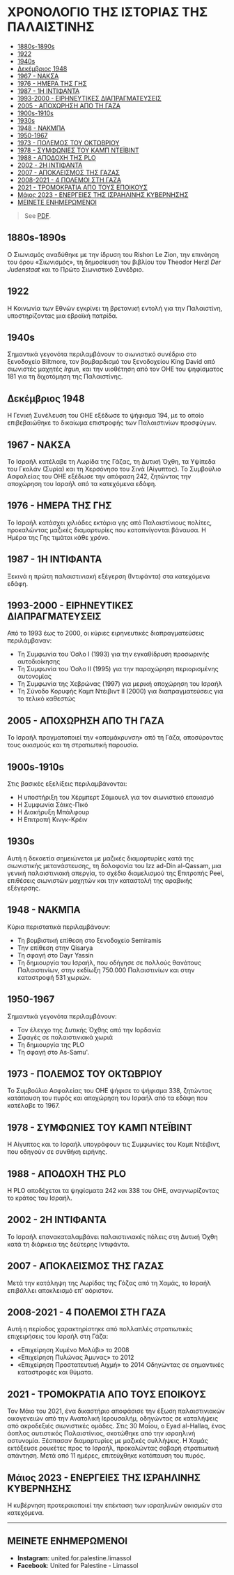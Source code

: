 # ΧΡΟΝΟΛΟΓΙΟ ΤΗΣ ΙΣΤΟΡΙΑΣ ΤΗΣ ΠΑΛΑΙΣΤΙΝΗΣ

- [1880s-1890s](#1880s-1890s)
- [1922](#1922)
- [1940s](#1940s)
- [Δεκέμβριος 1948](#%CE%B4%CE%B5%CE%BA%CE%AD%CE%BC%CE%B2%CF%81%CE%B9%CE%BF%CF%82-1948)
- [1967 - ΝΑΚΣΑ](#1967---%CE%BD%CE%B1%CE%BA%CF%83%CE%B1)
- [1976 - ΗΜΕΡΑ ΤΗΣ ΓΗΣ](#1976---%CE%B7%CE%BC%CE%B5%CF%81%CE%B1-%CF%84%CE%B7%CF%82-%CE%B3%CE%B7%CF%82)
- [1987 - 1Η ΙΝΤΙΦΑΝΤΑ](#1987---1%CE%B7-%CE%B9%CE%BD%CF%84%CE%B9%CF%86%CE%B1%CE%BD%CF%84%CE%B1)
- [1993-2000 - ΕΙΡΗΝΕΥΤΙΚΕΣ ΔΙΑΠΡΑΓΜΑΤΕΥΣΕΙΣ](#1993-2000---%CE%B5%CE%B9%CF%81%CE%B7%CE%BD%CE%B5%CF%85%CF%84%CE%B9%CE%BA%CE%B5%CF%82-%CE%B4%CE%B9%CE%B1%CF%80%CF%81%CE%B1%CE%B3%CE%BC%CE%B1%CF%84%CE%B5%CF%85%CF%83%CE%B5%CE%B9%CF%82)
- [2005 - ΑΠΟΧΩΡΗΣΗ ΑΠΟ ΤΗ ΓΑΖΑ](#2005---%CE%B1%CF%80%CE%BF%CF%87%CF%89%CF%81%CE%B7%CF%83%CE%B7-%CE%B1%CF%80%CE%BF-%CF%84%CE%B7-%CE%B3%CE%B1%CE%B6%CE%B1)
- [1900s-1910s](#1900s-1910s)
- [1930s](#1930s)
- [1948 - ΝΑΚΜΠΑ](#1948---%CE%BD%CE%B1%CE%BA%CE%BC%CF%80%CE%B1)
- [1950-1967](#1950-1967)
- [1973 - ΠΟΛΕΜΟΣ ΤΟΥ ΟΚΤΩΒΡΙΟΥ](#1973---%CF%80%CE%BF%CE%BB%CE%B5%CE%BC%CE%BF%CF%82-%CF%84%CE%BF%CF%85-%CE%BF%CE%BA%CF%84%CF%89%CE%B2%CF%81%CE%B9%CE%BF%CF%85)
- [1978 - ΣΥΜΦΩΝΙΕΣ ΤΟΥ ΚΑΜΠ ΝΤΕΪΒΙΝΤ](#1978---%CF%83%CF%85%CE%BC%CF%86%CF%89%CE%BD%CE%B9%CE%B5%CF%82-%CF%84%CE%BF%CF%85-%CE%BA%CE%B1%CE%BC%CF%80-%CE%BD%CF%84%CE%B5%CF%8A%CE%B2%CE%B9%CE%BD%CF%84)
- [1988 - ΑΠΟΔΟΧΗ ΤΗΣ PLO](#1988---%CE%B1%CF%80%CE%BF%CE%B4%CE%BF%CF%87%CE%B7-%CF%84%CE%B7%CF%82-plo)
- [2002 - 2Η ΙΝΤΙΦΑΝΤΑ](#2002---2%CE%B7-%CE%B9%CE%BD%CF%84%CE%B9%CF%86%CE%B1%CE%BD%CF%84%CE%B1)
- [2007 - ΑΠΟΚΛΕΙΣΜΟΣ ΤΗΣ ΓΑΖΑΣ](#2007---%CE%B1%CF%80%CE%BF%CE%BA%CE%BB%CE%B5%CE%B9%CF%83%CE%BC%CE%BF%CF%82-%CF%84%CE%B7%CF%82-%CE%B3%CE%B1%CE%B6%CE%B1%CF%82)
- [2008-2021 - 4 ΠΟΛΕΜΟΙ ΣΤΗ ΓΑΖΑ](#2008-2021---4-%CF%80%CE%BF%CE%BB%CE%B5%CE%BC%CE%BF%CE%B9-%CF%83%CF%84%CE%B7-%CE%B3%CE%B1%CE%B6%CE%B1)
- [2021 - ΤΡΟΜΟΚΡΑΤΙΑ ΑΠΟ ΤΟΥΣ ΕΠΟΙΚΟΥΣ](#2021---%CF%84%CF%81%CE%BF%CE%BC%CE%BF%CE%BA%CF%81%CE%B1%CF%84%CE%B9%CE%B1-%CE%B1%CF%80%CE%BF-%CF%84%CE%BF%CF%85%CF%82-%CE%B5%CF%80%CE%BF%CE%B9%CE%BA%CE%BF%CF%85%CF%82)
- [Μάιος 2023 - ΕΝΕΡΓΕΙΕΣ ΤΗΣ ΙΣΡΑΗΛΙΝΗΣ ΚΥΒΕΡΝΗΣΗΣ](#%CE%BC%CE%AC%CE%B9%CE%BF%CF%82-2023---%CE%B5%CE%BD%CE%B5%CF%81%CE%B3%CE%B5%CE%B9%CE%B5%CF%82-%CF%84%CE%B7%CF%82-%CE%B9%CF%83%CF%81%CE%B1%CE%B7%CE%BB%CE%B9%CE%BD%CE%B7%CF%82-%CE%BA%CF%85%CE%B2%CE%B5%CF%81%CE%BD%CE%B7%CF%83%CE%B7%CF%82)
- [ΜΕΙΝΕΤΕ ΕΝΗΜΕΡΩΜΕΝΟΙ](#%CE%BC%CE%B5%CE%B9%CE%BD%CE%B5%CF%84%CE%B5-%CE%B5%CE%BD%CE%B7%CE%BC%CE%B5%CF%81%CF%89%CE%BC%CE%B5%CE%BD%CE%BF%CE%B9)

> See [PDF](/asset/timeline_flyer_el.pdf).

## 1880s-1890s
Ο Σιωνισμός αναδύθηκε με την ίδρυση του Rishon Le Zion, την επινόηση του όρου «Σιωνισμός», τη δημοσίευση του βιβλίου του Theodor Herzl *Der Judenstaat* και το Πρώτο Σιωνιστικό Συνέδριο.

## 1922
Η Κοινωνία των Εθνών εγκρίνει τη βρετανική εντολή για την Παλαιστίνη, υποστηρίζοντας μια εβραϊκή πατρίδα.

## 1940s
Σημαντικά γεγονότα περιλαμβάνουν το σιωνιστικό συνέδριο στο ξενοδοχείο Biltmore, τον βομβαρδισμό του ξενοδοχείου King David από σιωνιστές μαχητές *Irgun*, και την υιοθέτηση από τον ΟΗΕ του ψηφίσματος 181 για τη διχοτόμηση της Παλαιστίνης.

## Δεκέμβριος 1948
Η Γενική Συνέλευση του ΟΗΕ εξέδωσε το ψήφισμα 194, με το οποίο επιβεβαιώθηκε το δικαίωμα επιστροφής των Παλαιστινίων προσφύγων.

## 1967 - ΝΑΚΣΑ
Το Ισραήλ κατέλαβε τη Λωρίδα της Γάζας, τη Δυτική Όχθη, τα Υψίπεδα του Γκολάν (Συρία) και τη Χερσόνησο του Σινά (Αίγυπτος). Το Συμβούλιο Ασφαλείας του ΟΗΕ εξέδωσε την απόφαση 242, ζητώντας την αποχώρηση του Ισραήλ από τα κατεχόμενα εδάφη.

## 1976 - ΗΜΕΡΑ ΤΗΣ ΓΗΣ
Το Ισραήλ κατάσχει χιλιάδες εκτάρια γης από Παλαιστίνιους πολίτες, προκαλώντας μαζικές διαμαρτυρίες που καταπνίγονται βάναυσα. Η Ημέρα της Γης τιμάται κάθε χρόνο.

## 1987 - 1Η ΙΝΤΙΦΑΝΤΑ
Ξεκινά η πρώτη παλαιστινιακή εξέγερση (Ιντιφάντα) στα κατεχόμενα εδάφη.

## 1993-2000 - ΕΙΡΗΝΕΥΤΙΚΕΣ ΔΙΑΠΡΑΓΜΑΤΕΥΣΕΙΣ
Από το 1993 έως το 2000, οι κύριες ειρηνευτικές διαπραγματεύσεις περιλάμβαναν:
- Τη Συμφωνία του Όσλο Ι (1993) για την εγκαθίδρυση προσωρινής αυτοδιοίκησης
- Τη Συμφωνία του Όσλο ΙΙ (1995) για την παραχώρηση περιορισμένης αυτονομίας
- Τη Συμφωνία της Χεβρώνας (1997) για μερική αποχώρηση του Ισραήλ
- Τη Σύνοδο Κορυφής Καμπ Ντέιβιντ ΙΙ (2000) για διαπραγματεύσεις για το τελικό καθεστώς

## 2005 - ΑΠΟΧΩΡΗΣΗ ΑΠΟ ΤΗ ΓΑΖΑ
Το Ισραήλ πραγματοποιεί την «απομάκρυνση» από τη Γάζα, αποσύροντας τους οικισμούς και τη στρατιωτική παρουσία.

## 1900s-1910s
Στις βασικές εξελίξεις περιλαμβάνονται:
- Η υποστήριξη του Χέρμπερτ Σάμιουελ για τον σιωνιστικό εποικισμό
- Η Συμφωνία Σάικς-Πικό
- Η Διακήρυξη Μπάλφουρ
- Η Επιτροπή Κινγκ-Κρέιν

## 1930s
Αυτή η δεκαετία σημειώνεται με μαζικές διαμαρτυρίες κατά της σιωνιστικής μετανάστευσης, τη δολοφονία του Izz ad-Din al-Qassam, μια γενική παλαιστινιακή απεργία, το σχέδιο διαμελισμού της Επιτροπής Peel, επιθέσεις σιωνιστών μαχητών και την καταστολή της αραβικής εξέγερσης.

## 1948 - ΝΑΚΜΠΑ
Κύρια περιστατικά περιλαμβάνουν:
- Τη βομβιστική επίθεση στο ξενοδοχείο Semiramis
- Την επίθεση στην Qisarya
- Τη σφαγή στο Dayr Yassin
- Τη δημιουργία του Ισραήλ, που οδήγησε σε πολλούς θανάτους Παλαιστινίων, στην εκδίωξη 750.000 Παλαιστινίων και στην καταστροφή 531 χωριών.

## 1950-1967
Σημαντικά γεγονότα περιλαμβάνουν:
- Τον έλεγχο της Δυτικής Όχθης από την Ιορδανία
- Σφαγές σε παλαιστινιακά χωριά
- Τη δημιουργία της PLO
- Τη σφαγή στο As-Samu'.

## 1973 - ΠΟΛΕΜΟΣ ΤΟΥ ΟΚΤΩΒΡΙΟΥ
Το Συμβούλιο Ασφαλείας του ΟΗΕ ψήφισε το ψήφισμα 338, ζητώντας κατάπαυση του πυρός και αποχώρηση του Ισραήλ από τα εδάφη που κατέλαβε το 1967.

## 1978 - ΣΥΜΦΩΝΙΕΣ ΤΟΥ ΚΑΜΠ ΝΤΕΪΒΙΝΤ
Η Αίγυπτος και το Ισραήλ υπογράφουν τις Συμφωνίες του Καμπ Ντέιβιντ, που οδηγούν σε συνθήκη ειρήνης.

## 1988 - ΑΠΟΔΟΧΗ ΤΗΣ PLO
Η PLO αποδέχεται τα ψηφίσματα 242 και 338 του ΟΗΕ, αναγνωρίζοντας το κράτος του Ισραήλ.

## 2002 - 2Η ΙΝΤΙΦΑΝΤΑ
Το Ισραήλ επανακαταλαμβάνει παλαιστινιακές πόλεις στη Δυτική Όχθη κατά τη διάρκεια της δεύτερης Ιντιφάντα.

## 2007 - ΑΠΟΚΛΕΙΣΜΟΣ ΤΗΣ ΓΑΖΑΣ
Μετά την κατάληψη της Λωρίδας της Γάζας από τη Χαμάς, το Ισραήλ επιβάλλει αποκλεισμό επ' αόριστον.

## 2008-2021 - 4 ΠΟΛΕΜΟΙ ΣΤΗ ΓΑΖΑ
Αυτή η περίοδος χαρακτηρίστηκε από πολλαπλές στρατιωτικές επιχειρήσεις του Ισραήλ στη Γάζα:
- «Επιχείρηση Χυμένο Μολύβι» το 2008
- «Επιχείρηση Πυλώνας Άμυνας» το 2012
- «Επιχείρηση Προστατευτική Αιχμή» το 2014
Οδηγώντας σε σημαντικές καταστροφές και θύματα.

## 2021 - ΤΡΟΜΟΚΡΑΤΙΑ ΑΠΟ ΤΟΥΣ ΕΠΟΙΚΟΥΣ
Τον Μάιο του 2021, ένα δικαστήριο αποφάσισε την έξωση παλαιστινιακών οικογενειών από την Ανατολική Ιερουσαλήμ, οδηγώντας σε καταλήψεις από ακροδεξιές σιωνιστικές ομάδες. Στις 30 Μαΐου, ο Eyad al-Hallaq, ένας άοπλος αυτιστικός Παλαιστίνιος, σκοτώθηκε από την ισραηλινή αστυνομία. Ξέσπασαν διαμαρτυρίες με μαζικές συλλήψεις. Η Χαμάς εκτόξευσε ρουκέτες προς το Ισραήλ, προκαλώντας σοβαρή στρατιωτική απάντηση. Μετά από 11 ημέρες, επιτεύχθηκε κατάπαυση του πυρός.

## Μάιος 2023 - ΕΝΕΡΓΕΙΕΣ ΤΗΣ ΙΣΡΑΗΛΙΝΗΣ ΚΥΒΕΡΝΗΣΗΣ
Η κυβέρνηση προτεραιοποιεί την επέκταση των ισραηλινών οικισμών στα κατεχόμενα.

---

## ΜΕΙΝΕΤΕ ΕΝΗΜΕΡΩΜΕΝΟΙ

- **Instagram**: united.for.palestine.limassol
- **Facebook**: United for Palestine - Limassol
